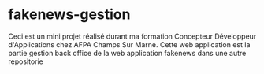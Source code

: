 # fakenews-gestion
Ceci est un mini projet réalisé durant ma formation Concepteur Développeur d'Applications chez AFPA Champs Sur Marne.
Cette web application est la partie gestion back office de la web application fakenews dans une autre repositorie
